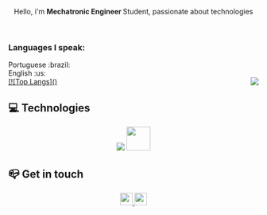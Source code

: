 
<p align="center" >Hello, i'm <b>Mechatronic Engineer </b> Student, passionate about technologies</p>
<br>
<div>
	<h3>Languages I speak: </h3>
Portuguese :brazil:
<br>
English :us:



</div>
<a href="https://github.com/anuraghazra/github-readme-stats">
  <img align="right" src="https://github-readme-stats.vercel.app/api/top-langs/?username=gustavo-sen"/> <!--in case it got over 4 langs pls use "compact" -->
[![Top Langs]()

</a>

##  💻 Technologies
<div align = "center">
	<img src = "https://skillicons.dev/icons?i=cpp,c,java,docker,gitlab&perline=5">
	<img width="48" src="https://user-images.githubusercontent.com/45674528/227717202-79b86515-e205-4ce5-ba2d-78746b4fc564.png">

</div>


## 📪 Get in touch
<div  align = "center">
	<a href="mailto:gustavoabdon.q67a1@slmail.me" alt="Gmail">
		<img src="https://img.shields.io/badge/-Gmail-FF0000?style=flat-square&labelColor=FF0000&logo=gmail&logoColor=white&link=gustavoabdon.q67a1@slmail.me" height="25" />
	</a>
	<a href="https://www.linkedin.com/in/gustavoabdon/" alt="Linkedin">
		<img src="https://img.shields.io/badge/-Linkedin-0e76a8?style=flat-square&logo=Linkedin&logoColor=white&link=https://www.linkedin.com/in/gustavoabdon/" height="25" />
	</a>
	</div>
</div>
